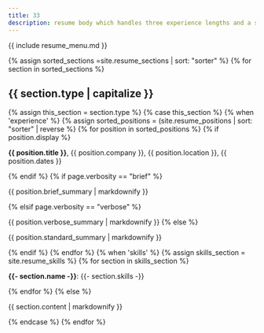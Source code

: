 ```yaml
---
title: 33
description: resume body which handles three experience lengths and a skills collection
---
```

{{ include resume_menu.md }}

{% assign sorted_sections =site.resume_sections | sort: "sorter" %}
{% for section in sorted_sections %}
<h2>{{ section.type | capitalize }}</h2>
{% assign this_section = section.type %}
{% case this_section %}
{% when 'experience' %}
{% assign sorted_positions = (site.resume_positions | sort: "sorter" | reverse %}
{% for position in sorted_positions %}
{% if position.display %}
<p><strong>{{ position.title }}</strong>, {{ position.company }}, {{ position.location }}, {{ position.dates }}<p>
{% endif %}
{% if page.verbosity == "brief" %}
<p>{{ position.brief_summary | markdownify }}</p>
{% elsif page.verbosity == "verbose" %}
<p>{{ position.verbose_summary | markdownify }}
{% else %}
<p>{{ position.standard_summary | markdownify }}</p>
{% endif %}
{% endfor %}
{% when 'skills' %}
{% assign skills_section = site.resume_skills %}
{% for section in skills_section %}
<p><strong>{{- section.name -}}</strong>: {{- section.skills -}}</p>
{% endfor %}
{% else %}
<p>{{ section.content | markdownify }}</p>
{% endcase %}
{% endfor %}
